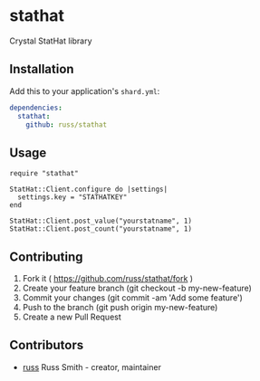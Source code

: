 # stathat

Crystal StatHat library

## Installation

Add this to your application's `shard.yml`:

```yaml
dependencies:
  stathat:
    github: russ/stathat
```

## Usage

```crystal
require "stathat"

StatHat::Client.configure do |settings|
  settings.key = "STATHATKEY"
end

StatHat::Client.post_value("yourstatname", 1)
StatHat::Client.post_count("yourstatname", 1)
```

## Contributing

1. Fork it ( https://github.com/russ/stathat/fork )
2. Create your feature branch (git checkout -b my-new-feature)
3. Commit your changes (git commit -am 'Add some feature')
4. Push to the branch (git push origin my-new-feature)
5. Create a new Pull Request

## Contributors

- [russ](https://github.com/russ) Russ Smith - creator, maintainer
